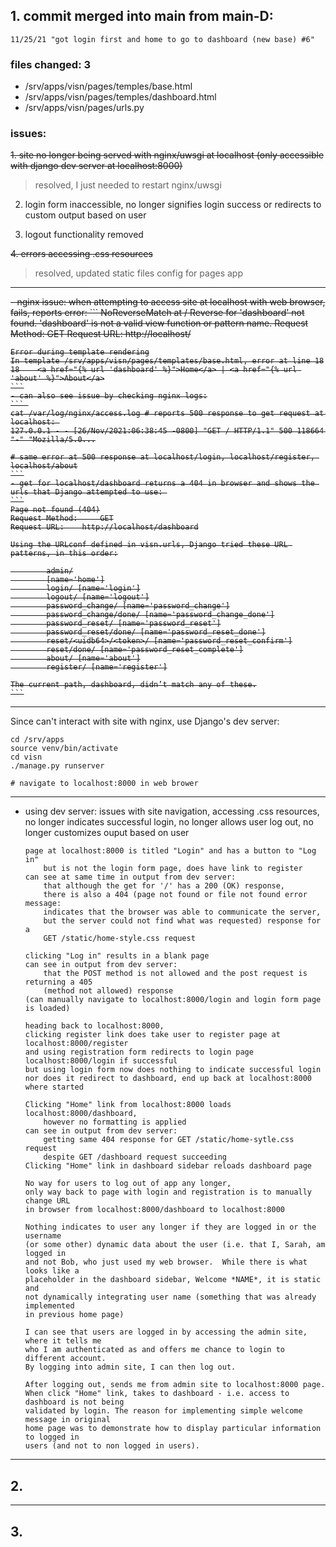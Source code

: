 ## 1. commit merged into main from main-D: 
    11/25/21 "got login first and home to go to dashboard (new base) #6"

### files changed: 3
- /srv/apps/visn/pages/temples/base.html
- /srv/apps/visn/pages/temples/dashboard.html
- /srv/apps/visn/pages/urls.py

### issues: 

<s>1. site no longer being served with nginx/uwsgi at localhost (only accessible with django dev server at localhost:8000)</s>

> resolved, I just needed to restart nginx/uwsgi

2. login form inaccessible, no longer signifies login success or redirects to custom output based on user 

3. logout functionality removed

<s>4. errors accessing .css resources</s>
> resolved, updated static files config for pages app
---
<s>
- nginx issue: when attempting to access site at localhost with web browser, fails, reports error: 
 	```
	NoReverseMatch at /
	Reverse for 'dashboard' not found. 'dashboard' is not a valid view function or pattern name.
	Request Method: 	GET
	Request URL: 	http://localhost/

	Error during template rendering
	In template /srv/apps/visn/pages/templates/base.html, error at line 18
	18 	  <a href="{% url 'dashboard' %}">Home</a> | <a href="{% url 'about' %}">About</a>
	```
	- can also see issue by checking nginx logs:
	```	
	cat /var/log/nginx/access.log # reports 500 response to get request at localhost: 
	127.0.0.1 - - [26/Nov/2021:06:38:45 -0800] "GET / HTTP/1.1" 500 118664 "-" "Mozilla/5.0...

	# same error at 500 response at localhost/login, localhost/register, localhost/about
	```
	- get for localhost/dashboard returns a 404 in browser and shows the urls that Django attempted to use: 
	```
	Page not found (404)
	Request Method: 	GET
	Request URL: 	http://localhost/dashboard

	Using the URLconf defined in visn.urls, Django tried these URL patterns, in this order:

    		admin/
    		[name='home']
    		login/ [name='login']
    		logout/ [name='logout']
    		password_change/ [name='password_change']
    		password_change/done/ [name='password_change_done']
    		password_reset/ [name='password_reset']
    		password_reset/done/ [name='password_reset_done']
    		reset/<uidb64>/<token>/ [name='password_reset_confirm']
    		reset/done/ [name='password_reset_complete']
    		about/ [name='about']
    		register/ [name='register']

	The current path, dashboard, didn’t match any of these.
	```
</s>

---

Since can't interact with site with nginx, use Django's dev server: 
```
cd /srv/apps
source venv/bin/activate
cd visn
./manage.py runserver

# navigate to localhost:8000 in web brower
```
---
- using dev server: issues with site navigation, accessing .css resources, no longer indicates successful login, no longer allows user log out, no longer customizes ouput based on user
	```
	page at localhost:8000 is titled "Login" and has a button to "Log in" 
        but is not the login form page, does have link to register
	can see at same time in output from dev server:
        that although the get for '/' has a 200 (OK) response, 
	    there is also a 404 (page not found or file not found error message: 
        indicates that the browser was able to communicate the server, 
        but the server could not find what was requested) response for a
        GET /static/home-style.css request
	```
	```
	clicking "Log in" results in a blank page
	can see in output from dev server:
        that the POST method is not allowed and the post request is returning a 405 
        (method not allowed) response
	(can manually navigate to localhost:8000/login and login form page is loaded)
	```
	```
	heading back to localhost:8000, 
    clicking register link does take user to register page at localhost:8000/register
	and using registration form redirects to login page localhost:8000/login if successful
	but using login form now does nothing to indicate successful login 
    nor does it redirect to dashboard, end up back at localhost:8000 where started
	```
	```
	Clicking "Home" link from localhost:8000 loads localhost:8000/dashboard, 
        however no formatting is applied  
	can see in output from dev server: 
        getting same 404 response for GET /static/home-sytle.css request 
        despite GET /dashboard request succeeding
	Clicking "Home" link in dashboard sidebar reloads dashboard page
	```
	```
	No way for users to log out of app any longer, 
    only way back to page with login and registration is to manually change URL 
    in browser from localhost:8000/dashboard to localhost:8000

	Nothing indicates to user any longer if they are logged in or the username 
    (or some other) dynamic data about the user (i.e. that I, Sarah, am logged in 
    and not Bob, who just used my web browser. 	While there is what looks like a 
    placeholder in the dashboard sidebar, Welcome *NAME*, it is static and 
    not dynamically integrating user name (something that was already implemented 
    in previous home page)
	```
	```
	I can see that users are logged in by accessing the admin site, where it tells me 
    who I am authenticated as and offers me chance to login to different account. 
    By logging into admin site, I can then log out. 

	After logging out, sends me from admin site to localhost:8000 page. 
    When click "Home" link, takes to dashboard - i.e. access to dashboard is not being 
    validated by login. The reason for implementing simple welcome message in original 
    home page was to demonstrate how to display particular information to logged in 
    users (and not to non logged in users). 
	```
---
## 2.

---
## 3. 
